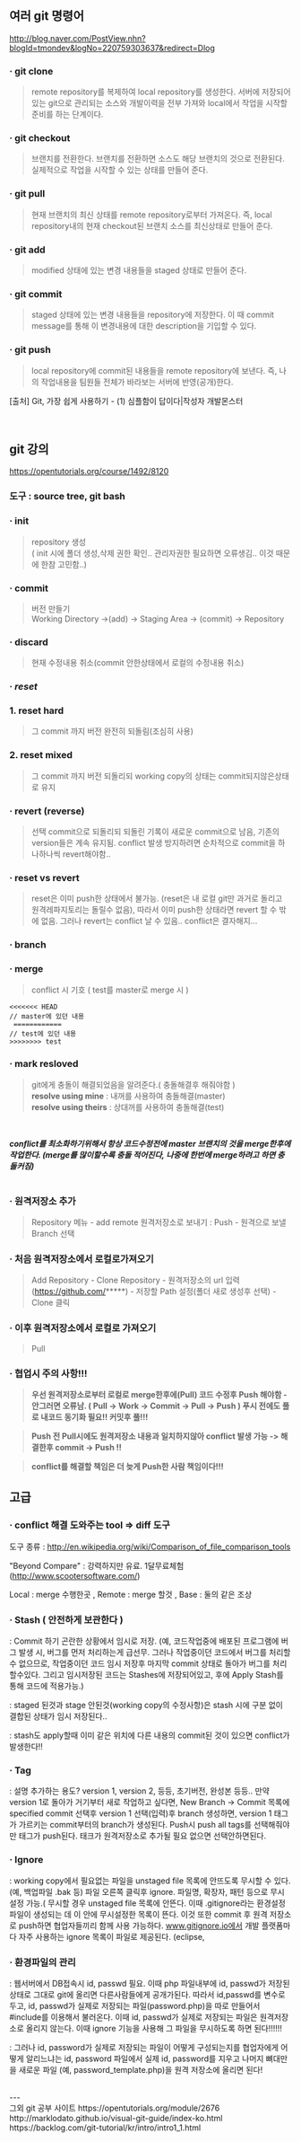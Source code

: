 ﻿## 여러 git 명령어

http://blog.naver.com/PostView.nhn?blogId=tmondev&logNo=220759303637&redirect=Dlog

### · git clone
> remote repository를 복제하여 local repository를 생성한다. 서버에 저장되어 있는 git으로 관리되는 소스와 개발이력을 전부 가져와 local에서 작업을 시작할 준비를 하는 단계이다.

### · git checkout
> 브랜치를 전환한다. 브랜치를 전환하면 소스도 해당 브랜치의 것으로 전환된다. 실제적으로 작업을 시작할 수 있는 상태를 만들어 준다.

### · git pull
> 현재 브랜치의 최신 상태를 remote repository로부터 가져온다. 즉, local repository내의 현재 checkout된 브랜치 소스를 최신상태로 만들어 준다.

### · git add
> modified 상태에 있는 변경 내용들을 staged 상태로 만들어 준다.

### · git commit
> staged 상태에 있는 변경 내용들을 repository에 저장한다. 이 때 commit message를 통해 이 변경내용에 대한 description을 기입할 수 있다.

### · git push
> local repository에 commit된 내용들을 remote repository에 보낸다. 즉, 나의 작업내용을 팀원들 전체가 바라보는 서버에 반영(공개)한다.

[출처] Git, 가장 쉽게 사용하기 - (1) 심플함이 답이다|작성자 개발몬스터

<br>

## git 강의
https://opentutorials.org/course/1492/8120

### 도구 : source tree, git bash

### · init
 > repository 생성<br>
( init 시에 폴더 생성,삭제 권한 확인.. 관리자권한 필요하면 오류생김.. 이것 때문에 한참 고민함..)

### · commit 
> 버전 만들기<br>
Working Directory ->(add) -> Staging Area -> (commit) -> Repository

### · discard 
>현재 수정내용 취소(commit 안한상태에서 로컬의 수정내용 취소)

### · *reset*
### 1. reset hard
> 그 commit 까지 버전 완전히 되돌림(조심히 사용)
### 2. reset mixed
> 그 commit 까지 버전 되돌리되 working copy의 상태는 commit되지않은상태로 유지

### · revert (reverse)
> 선택 commit으로 되돌리되 되돌린 기록이 새로운 commit으로 남음, 기존의 version들은 계속 유지됨. conflict 발생 방지하려면 순차적으로 commit을 하나하나씩 revert해야함..

### · reset vs revert
> reset은 이미 push한 상태에서 불가능. (reset은 내 로컬 git만 과거로 돌리고 원격레파지토리는 돌릴수 없음), 따라서  이미 push한 상태라면 revert 할 수 밖에 없음. 그러나 revert는 conflict 날 수 있음.. conflict은 결자해지...

### · branch
### · merge

> conflict 시 기호 ( test를 master로 merge 시 )

`<<<<<<< HEAD`
<br>
`// master에 있던 내용`
<br>
` ============`
<br>
`// test에 있던 내용`
<br>
`>>>>>>>> test`

### · mark resloved
> git에게 충돌이 해결되었음을 알려준다.( 충돌해결후 해줘야함 ) <br>
**resolve using mine** : 내꺼를 사용하여 충돌해결(master) <br>
**resolve using theirs** : 상대꺼를 사용하여 충돌해결(test)

<br>

***conflict를 최소화하기위해서 항상 코드수정전에 master 브랜치의 것을 merge한후에 작업한다. (merge를 많이할수록 충돌 적어진다, 나중에 한번에 merge하려고 하면 충돌커짐)***
<br><br>

### · 원격저장소 추가
> Repository 메뉴 - add remote
원격저장소로 보내기 : Push - 원격으로 보낼 Branch 선택

### · 처음 원격저장소에서 로컬로가져오기
> Add Repository - Clone Repository - 원격저장소의 url 입력(https://github.com/*****) - 저장할 Path 설정(폴더 새로 생성후 선택) - Clone 클릭

### · 이후 원격저장소에서 로컬로 가져오기 
> Pull 

### · 협업시 주의 사항!!!
> **우선 원격저장소로부터 로컬로 merge한후에(Pull) 코드 수정후 Push 해야함 - 안그러면 오류남.
( Pull -> Work -> Commit -> Pull -> Push )
푸시 전에도 풀로 내코드 동기화 필요!!
커밋후 풀!!!**

> **Push 전 Pull시에도 원격저장소 내용과 일치하지않아 conflict 발생 가능 -> 해결한후 commit -> Push !!**

> **conflict를 해결할 책임은 더 늦게 Push한 사람 책임이다!!!**


## 고급
### · conflict 해결 도와주는 tool => diff 도구
도구 종류 : http://en.wikipedia.org/wiki/Comparison_of_file_comparison_tools

"Beyond Compare" : 강력하지만 유료. 1달무료체험 (http://www.scootersoftware.com/)

Local : merge 수행한곳 , Remote : merge 할것 , Base : 둘의 같은 조상

### · Stash ( 안전하게 보관한다 )
: Commit 하기 곤란한 상황에서 임시로 저장.
(예, 코드작업중에 배포된 프로그램에 버그 발생 시, 버그를 먼저 처리하는게 급선무.
그러나 작업중이던 코드에서 버그를 처리할 수 없으므로, 작업중이던 코드 임시 저장후 마지막 commit 상태로 돌아가 버그를 처리할수있다. 그리고 임시저장된 코드는 Stashes에 저장되어있고, 후에 Apply Stash를 통해 코드에 적용가능.)

: staged 된것과 stage 안된것(working copy의 수정사항)은 stash 시에 구분 없이 결합된 상태가 임시 저장된다..

: stash도 apply할때 이미 같은 위치에 다른 내용의 commit된 것이 있으면 conflict가 발생한다!!

### · Tag
: 설명 추가하는 용도? version 1, version 2, 등등, 초기버전, 완성본 등등..
  만약 version 1로 돌아가 거기부터 새로 작업하고 싶다면, New Branch -> Commit 목록에 specified commit 선택후 version 1 선택(입력)후 branch 생성하면, version 1 태그가 가르키는 commit부터의 branch가 생성된다. Push시 push all tags를 선택해줘야만 태그가 push된다. 태크가 원격저장소로 추가될 필요 없으면 선택안하면된다.

### · Ignore
: working copy에서 필요없는 파일을 unstaged file 목록에 안뜨도록 무시할 수 있다. (예, 백업파일 .bak 등) 파일 오른쪽 클릭후 ignore.
 파일명, 확장자, 패턴 등으로 무시설정 가능.( 무시할 경우 unstaged file 목록에 안뜬다.
이때 .gitignore라는 환경설정 파일이 생성되는 데 이 안에 무시설정한 목록이 뜬다. 이것 또한 commit 후 원격 저장소로 push하면 협업자들끼리 함께 사용 가능하다.
www.gitignore.io에서 개발 플랫폼마다 자주 사용하는 ignore 목록이 파일로 제공된다.
(eclipse, 

### · 환경파일의 관리
: 웹서버에서 DB접속시 id, passwd 필요. 이때 php 파일내부에 id, passwd가 저장된 상태로 그대로 git에 올리면 다른사람들에게 공개가된다. 따라서 id,passwd를 변수로 두고, id, passwd가 실제로 저장되는 파일(password.php)을 따로 만들어서 #include를 이용해서 불러온다. 이때 id, passwd가 실제로 저장되는 파일은 원격저장소로 올리지 않는다. 이때 ignore 기능을 사용해 그 파일을 무시하도록 하면 된다!!!!!!

: 그러나 id, password가 실제로 저장되는 파일이 어떻게 구성되는지를 협업자에게 어떻게 알리느냐는 id, password 파일에서 실제 id, password를 지우고 나머지 뼈대만을 새로운 파일 (예, password_template.php)을 원격 저장소에 올리면 된다!

<br>
---
<br>
그외 git 공부 사이트
https://opentutorials.org/module/2676
http://marklodato.github.io/visual-git-guide/index-ko.html
https://backlog.com/git-tutorial/kr/intro/intro1_1.html